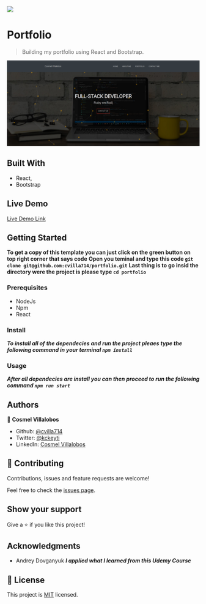 ![](https://img.shields.io/badge/Microverse-blueviolet)

# Portfolio

> Building my portfolio using React and Bootstrap.

![screenshot](./app_screenshot.png)

## Built With

- React,
- Bootstrap

## Live Demo

[Live Demo Link](https://cvilla714.github.io/portfolio/)

## Getting Started

**To get a copy of this template you can just click on the green button on top right corner that says code**
**Open you teminal and type this code `git clone git@github.com:cvilla714/portfolio.git`**
**Last thing is to go insid the directory were the project is please type `cd portfolio`**

### Prerequisites

- NodeJs
- Npm
- React

### Install

**_To install all of the dependecies and run the project pleaes type the following command in your terminal `npm install`_**

### Usage

**_After all dependecies are install you can then proceed to run the following command `npm run start`_**

## Authors

👤 **Cosmel Villalobos**

- Github: [@cvilla714](https://github.com/cvilla714)
- Twitter: [@kckeyti](https://twitter.com/kckeyti)
- LinkedIn: [Cosmel Villalobos](https://www.linkedin.com/in/cosvilla/)

## 🤝 Contributing

Contributions, issues and feature requests are welcome!

Feel free to check the [issues page](https://github.com/cvilla714/portfolio/issues).

## Show your support

Give a ⭐️ if you like this project!

## Acknowledgments

- Andrey Dovganyuk **_I applied what I learned from this Udemy Course_**

## 📝 License

This project is [MIT](https://github.com/cvilla714/portfolio/blob/master/LICENSE) licensed.

